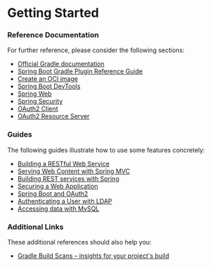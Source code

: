 # Getting Started

### Reference Documentation
For further reference, please consider the following sections:

* [Official Gradle documentation](https://docs.gradle.org)
* [Spring Boot Gradle Plugin Reference Guide](https://docs.spring.io/spring-boot/docs/3.2.0/gradle-plugin/reference/html/)
* [Create an OCI image](https://docs.spring.io/spring-boot/docs/3.2.0/gradle-plugin/reference/html/#build-image)
* [Spring Boot DevTools](https://docs.spring.io/spring-boot/docs/3.2.0/reference/htmlsingle/index.html#using.devtools)
* [Spring Web](https://docs.spring.io/spring-boot/docs/3.2.0/reference/htmlsingle/index.html#web)
* [Spring Security](https://docs.spring.io/spring-boot/docs/3.2.0/reference/htmlsingle/index.html#web.security)
* [OAuth2 Client](https://docs.spring.io/spring-boot/docs/3.2.0/reference/htmlsingle/index.html#web.security.oauth2.client)
* [OAuth2 Resource Server](https://docs.spring.io/spring-boot/docs/3.2.0/reference/htmlsingle/index.html#web.security.oauth2.server)

### Guides
The following guides illustrate how to use some features concretely:

* [Building a RESTful Web Service](https://spring.io/guides/gs/rest-service/)
* [Serving Web Content with Spring MVC](https://spring.io/guides/gs/serving-web-content/)
* [Building REST services with Spring](https://spring.io/guides/tutorials/rest/)
* [Securing a Web Application](https://spring.io/guides/gs/securing-web/)
* [Spring Boot and OAuth2](https://spring.io/guides/tutorials/spring-boot-oauth2/)
* [Authenticating a User with LDAP](https://spring.io/guides/gs/authenticating-ldap/)
* [Accessing data with MySQL](https://spring.io/guides/gs/accessing-data-mysql/)

### Additional Links
These additional references should also help you:

* [Gradle Build Scans – insights for your project's build](https://scans.gradle.com#gradle)

